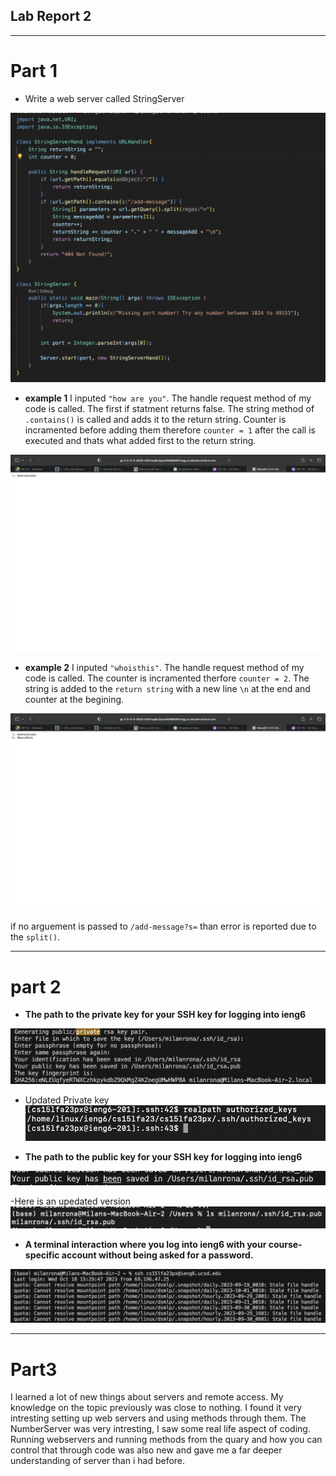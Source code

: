## Lab Report 2

---
# Part 1


- Write a web server called StringServer

![image_code](RealTry.png)

- **example 1**
I inputed `"how are you"`. The handle request method of my code is called. The first if statment returns false. The string method of `.contains()` is called and adds it to the return string. Counter is incramented before adding them therefore `counter = 1` after the call is executed and thats what added first to the return string.

![image](Web_1st_try.png)

- **example 2**
I inputed `"whoisthis"`. The handle request method of my code is called. The counter is incramented therfore `counter = 2`. The string is added to the `return string` with a new line `\n` at the end and counter at the begining.

![image_2](Web_2nd_try.png)

if no arguement is passed to `/add-message?s=` than error is reported due to the `split()`.

---
# part 2

- **The path to the private key for your SSH key for logging into ieng6**

![image_private](private_public_key.png)

- Updated Private key
![image_public2](private_key_real.png)



- **The path to the public key for your SSH key for logging into ieng6**

![image_public](public_key.png)

-Here is an upedated version 
![image_public2](Public_key_real.png)



- **A terminal interaction where you log into ieng6 with your course-specific account without being asked for a password.**



![image_no_pass](log_in_without.png)


---
# Part3

I learned a lot of new things about servers and remote access. My knowledge on the topic previously was close to nothing. I found it very intresting setting up web servers and using methods through them. The NumberServer was very intresting, I saw some real life aspect of coding. Running webservers and running methods from the quary and how you can control that through code was also new and gave me a far deeper understanding of server than i had before. 





